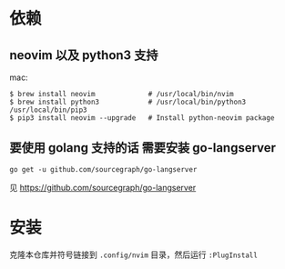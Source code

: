 
# 依赖

## neovim 以及 python3 支持

mac:

```
$ brew install neovim             # /usr/local/bin/nvim
$ brew install python3            # /usr/local/bin/python3 /usr/local/bin/pip3
$ pip3 install neovim --upgrade   # Install python-neovim package
```

## 要使用 golang 支持的话 需要安装 go-langserver

```
go get -u github.com/sourcegraph/go-langserver
```

见 https://github.com/sourcegraph/go-langserver

# 安装

克隆本仓库并符号链接到 `.config/nvim` 目录，然后运行 `:PlugInstall`
